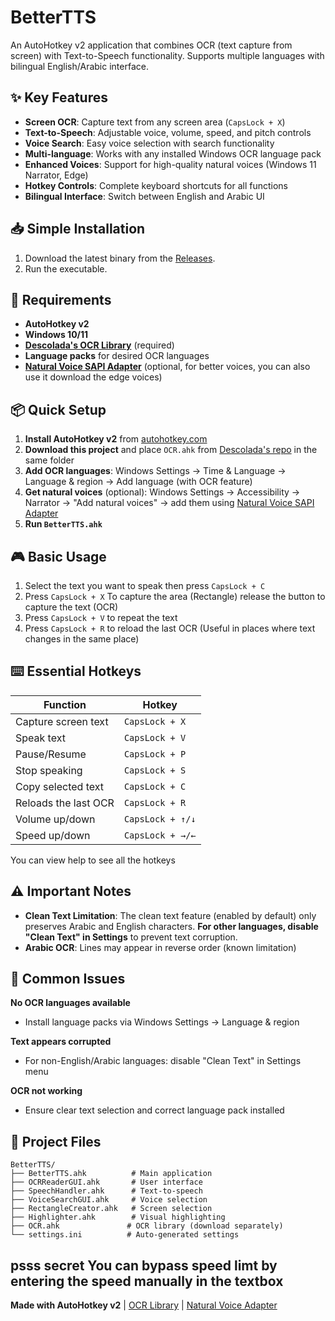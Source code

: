 # BetterTTS

An AutoHotkey v2 application that combines OCR (text capture from screen) with Text-to-Speech functionality. Supports multiple languages with bilingual English/Arabic interface.

## ✨ Key Features

- **Screen OCR**: Capture text from any screen area (`CapsLock + X`)
- **Text-to-Speech**: Adjustable voice, volume, speed, and pitch controls
- **Voice Search**: Easy voice selection with search functionality
- **Multi-language**: Works with any installed Windows OCR language pack
- **Enhanced Voices**: Support for high-quality natural voices (Windows 11 Narrator, Edge)
- **Hotkey Controls**: Complete keyboard shortcuts for all functions
- **Bilingual Interface**: Switch between English and Arabic UI

## 📥 Simple Installation

1. Download the latest binary from the [Releases](../../releases).
2. Run the executable.

## 🔧 Requirements

- **AutoHotkey v2**
- **Windows 10/11**
- **[Descolada's OCR Library](https://github.com/Descolada/OCR/)** (required)
- **Language packs** for desired OCR languages
- **[Natural Voice SAPI Adapter](https://github.com/gexgd0419/NaturalVoiceSAPIAdapter)** (optional, for better voices, you can also use it download the edge voices)

## 📦 Quick Setup

1. **Install AutoHotkey v2** from [autohotkey.com](https://www.autohotkey.com/)
2. **Download this project** and place `OCR.ahk` from [Descolada's repo](https://github.com/Descolada/OCR/) in the same folder
3. **Add OCR languages**: Windows Settings → Time & Language → Language & region → Add language (with OCR feature)
4. **Get natural voices** (optional): Windows Settings → Accessibility → Narrator → "Add natural voices" -> add them using [Natural Voice SAPI Adapter](https://github.com/gexgd0419/NaturalVoiceSAPIAdapter)
5. **Run `BetterTTS.ahk`**

## 🎮 Basic Usage

1. Select the text you want to speak then press `CapsLock + C`
2. Press `CapsLock + X` To capture the area (Rectangle) release the button to capture the text (OCR)
3. Press `CapsLock + V` to repeat the text
4. Press `CapsLock + R` to reload the last OCR (Useful in places where text changes in the same place)


## ⌨️ Essential Hotkeys

| Function | Hotkey |
|----------|--------|
| Capture screen text | `CapsLock + X` |
| Speak text | `CapsLock + V` |
| Pause/Resume | `CapsLock + P` |
| Stop speaking | `CapsLock + S` |
| Copy selected text | `CapsLock + C` |
| Reloads the last OCR | `CapsLock + R` |
| Volume up/down | `CapsLock + ↑/↓` |
| Speed up/down | `CapsLock + →/←` |

You can view help to see all the hotkeys

## ⚠️ Important Notes

- **Clean Text Limitation**: The clean text feature (enabled by default) only preserves Arabic and English characters. **For other languages, disable "Clean Text" in Settings** to prevent text corruption.
- **Arabic OCR**: Lines may appear in reverse order (known limitation)


## 🔧 Common Issues

**No OCR languages available**
- Install language packs via Windows Settings → Language & region

**Text appears corrupted**
- For non-English/Arabic languages: disable "Clean Text" in Settings menu

**OCR not working**
- Ensure clear text selection and correct language pack installed

## 📁 Project Files

```
BetterTTS/
├── BetterTTS.ahk          # Main application
├── OCRReaderGUI.ahk       # User interface
├── SpeechHandler.ahk      # Text-to-speech
├── VoiceSearchGUI.ahk     # Voice selection
├── RectangleCreator.ahk   # Screen selection
├── Highlighter.ahk        # Visual highlighting
├── OCR.ahk               # OCR library (download separately)
└── settings.ini          # Auto-generated settings
```
psss secret You can bypass speed limt by entering the speed manually in the textbox
---

**Made with AutoHotkey v2** | [OCR Library](https://github.com/Descolada/OCR/) | [Natural Voice Adapter](https://github.com/gexgd0419/NaturalVoiceSAPIAdapter)
